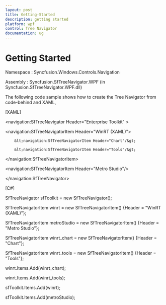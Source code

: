 ```yaml
---
layout: post
title: Getting-Started
description: getting started 
platform: wpf
control: Tree Navigator 
documentation: ug
---
```


# Getting Started 

Namespace : Syncfusion.Windows.Controls.Navigation 

Assembly : Syncfusion.SfTreeNavigator.WPF (in Syncfusion.SfTreeNavigator.WPF.dll) 

The following code sample shows how to create the Tree Navigator from code-behind and XAML, 



[XAML]

&lt;navigation:SfTreeNavigator Header="Enterprise Toolkit" &gt;

   &lt;navigation:SfTreeNavigatorItem Header="WinRT (XAML)"&gt;

        &lt;navigation:SfTreeNavigatorItem Header="Chart"/&gt;

        &lt;navigation:SfTreeNavigatorItem Header="Tools"/&gt;

   &lt;/navigation:SfTreeNavigatorItem&gt;

   &lt;navigation:SfTreeNavigatorItem Header="Metro Studio"/&gt;

&lt;/navigation:SfTreeNavigator&gt;



[C#]

SfTreeNavigator sfToolkit = new SfTreeNavigator();



SfTreeNavigatorItem winrt = new SfTreeNavigatorItem() {Header = "WinRT (XAML)"};

SfTreeNavigatorItem metroStudio = new SfTreeNavigatorItem() {Header = "Metro Studio"};



SfTreeNavigatorItem winrt_chart = new SfTreeNavigatorItem() {Header = "Chart"};

SfTreeNavigatorItem winrt_tools = new SfTreeNavigatorItem() {Header = "Tools"};



winrt.Items.Add(winrt_chart);

winrt.Items.Add(winrt_tools);



sfToolkit.Items.Add(winrt);

sfToolkit.Items.Add(metroStudio);





